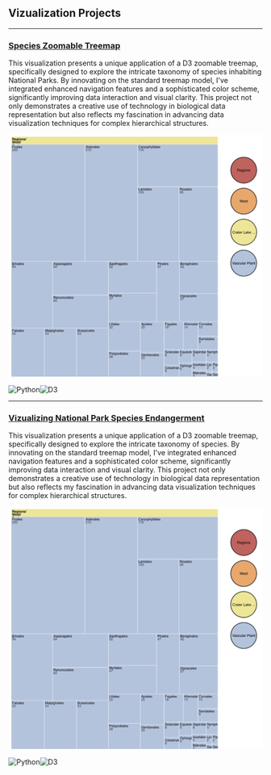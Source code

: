 ## Vizualization Projects
---

### [Species Zoomable Treemap](https://apps-fall.ischool.berkeley.edu/~arshiasharma/w209/final/species/)
 
This visualization presents a unique application of a D3 zoomable treemap, specifically designed to explore the intricate taxonomy of species inhabiting National Parks. By innovating on the standard treemap model, I've integrated enhanced navigation features and a sophisticated color scheme, significantly improving data interaction and visual clarity. This project not only demonstrates a creative use of technology in biological data representation but also reflects my fascination in advancing data visualization techniques for complex hierarchical structures.


 

<img src="images/tree-diagram.png?raw=true"/>

![Python](https://img.shields.io/badge/python-3670A0?style=for-the-badge&logo=python&logoColor=ffdd54)![D3](https://img.shields.io/badge/d3%20js-F9A03C?style=for-the-badge&logo=d3.js&logoColor=white)

---

### [Vizualizing National Park Species Endangerment ](https://apps-fall.ischool.berkeley.edu/~arshiasharma/w209/final/species_explorer/)
 
This visualization presents a unique application of a D3 zoomable treemap, specifically designed to explore the intricate taxonomy of species. By innovating on the standard treemap model, I've integrated enhanced navigation features and a sophisticated color scheme, significantly improving data interaction and visual clarity. This project not only demonstrates a creative use of technology in biological data representation but also reflects my fascination in advancing data visualization techniques for complex hierarchical structures.


 

<img src="images/tree-diagram.png?raw=true"/>

![Python](https://img.shields.io/badge/python-3670A0?style=for-the-badge&logo=python&logoColor=ffdd54)![D3](https://img.shields.io/badge/d3%20js-F9A03C?style=for-the-badge&logo=d3.js&logoColor=white)




